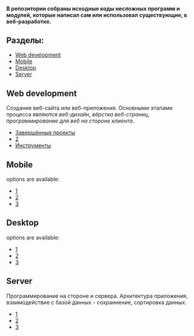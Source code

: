 #### В репозитории собраны исходные коды несложных программ и модулей, которые написал сам или использовал существующие, в веб-разработке.

## Разделы:

- [Web development](#web-dev)
- [Mobile](#mobile)
- [Desktop](#desktop)
- [Server](#server)

## Web development
Создание веб-сайта или веб-приложения. Основными этапами процесса являются *веб-дизайн*, *вёрстка веб-страниц*, *программирование для веб на стороне клиента*.

- [Завершённые проекты](./web-development/projects-done)
- [2]()
- [Инструменты](./web-development/tools)


## Mobile

options are available:

- [1]()
- [2]()
- [3]()


## Desktop

options are available:

- [1]()
- [2]()
- [3]()


## Server
Программирование на стороне и сервера. Архитектура приложения, взаимодействие с базой данных - сохраннение, сортировка данных.

- [1]()
- [2]()
- [3]()